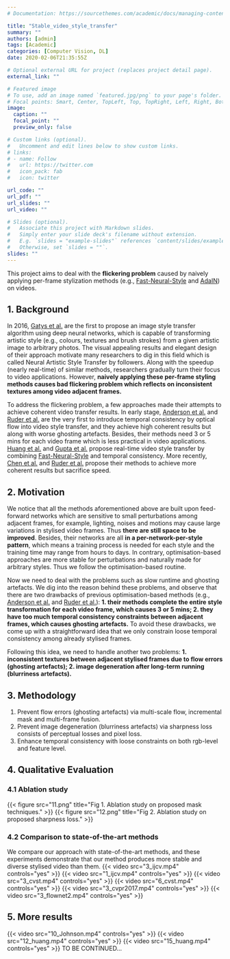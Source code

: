 ```yaml
---
# Documentation: https://sourcethemes.com/academic/docs/managing-content/

title: "Stable_video_style_transfer"
summary: ""
authors: [admin]
tags: [Academic]
categories: [Computer Vision, DL]
date: 2020-02-06T21:35:55Z

# Optional external URL for project (replaces project detail page).
external_link: ""

# Featured image
# To use, add an image named `featured.jpg/png` to your page's folder.
# Focal points: Smart, Center, TopLeft, Top, TopRight, Left, Right, BottomLeft, Bottom, BottomRight.
image:
  caption: ""
  focal_point: ""
  preview_only: false

# Custom links (optional).
#   Uncomment and edit lines below to show custom links.
# links:
# - name: Follow
#   url: https://twitter.com
#   icon_pack: fab
#   icon: twitter

url_code: ""
url_pdf: ""
url_slides: ""
url_video: ""

# Slides (optional).
#   Associate this project with Markdown slides.
#   Simply enter your slide deck's filename without extension.
#   E.g. `slides = "example-slides"` references `content/slides/example-slides.md`.
#   Otherwise, set `slides = ""`.
slides: ""
---
```

This project aims to deal with the **flickering problem** caused by naively applying per-frame stylization methods (e.g., [Fast-Neural-Style](http://svl.stanford.edu/assets/papers/JohnsonECCV16.pdf) and [AdaIN](https://arxiv.org/pdf/1703.06868.pdf)) on videos.

## 1. Background
In 2016, [Gatys et al.](https://www.cv-foundation.org/openaccess/content_cvpr_2016/papers/Gatys_Image_Style_Transfer_CVPR_2016_paper.pdf) are the first to propose an image style transfer algorithm using deep neural networks, which is capable of transforming artistic style (e.g., colours, textures and brush strokes) from a given artistic image to arbitrary photos. The visual appealing results and elegant design of their approach motivate many researchers to dig in this field which is called Neural Artistic Style Transfer by followers. Along with the speedup (nearly real-time) of similar methods, researchers gradually turn their focus to video applications. However, **naively applying these per-frame styling methods causes bad flickering problem which reflects on inconsistent textures among video adjacent frames.**

To address the flickering problem, a few approaches made their attempts to achieve coherent video transfer results. In early stage, [Anderson et al.](https://arxiv.org/pdf/1605.08153.pdf) and [Ruder et al.](https://arxiv.org/pdf/1604.08610.pdf) are the very first to introduce temporal consistency by optical flow into video style transfer, and they achieve high coherent results but along with worse ghosting artefacts. Besides, their methods need 3 or 5 mins for each video frame which is less practical in video applications. [Huang et al.](http://openaccess.thecvf.com/content_cvpr_2017/papers/Huang_Real-Time_Neural_Style_CVPR_2017_paper.pdf) and [Gupta et al.](http://openaccess.thecvf.com/content_ICCV_2017/papers/Gupta_Characterizing_and_Improving_ICCV_2017_paper.pdf) propose real-time video style transfer by combining [Fast-Neural-Style](http://svl.stanford.edu/assets/papers/JohnsonECCV16.pdf) and temporal consistency. More recently, [Chen et al.](https://arxiv.org/pdf/1703.09211.pdf) and [Ruder et al.](https://arxiv.org/pdf/1708.04538.pdf) propose their methods to achieve more coherent results but sacrifice speed.

## 2. Motivation
We notice that all the methods aforementioned above are built upon feed-forward networks which are sensitive to small perturbations among adjacent frames, for example, lighting, noises and motions may cause large variations in stylised video frames. Thus **there are still space to be improved**. Besides, their networks are all **in a per-network-per-style pattern**, which means a training process is needed for each style and the training time may range from hours to days. In contrary, optimisation-based approaches are more stable for perturbations and naturally made for arbitrary styles. Thus we follow the optimisation-based routine.

Now we need to deal with the problems such as slow runtime and ghosting artefacts. We dig into the reason behind these problems, and observe that there are two drawbacks of previous optimisation-based methods (e.g., [Anderson et al.](https://arxiv.org/pdf/1605.08153.pdf) and [Ruder et al.](https://arxiv.org/pdf/1604.08610.pdf)): **1. their methods complete the entire style transformation for each video frame, which causes 3 or 5 mins; 2. they have too much temporal consistency constraints between adjacent frames, which causes ghosting artefacts.** To avoid these drawbacks, we come up with a straightforward idea that we only constrain loose temporal consistency among already stylised frames.  

Following this idea, we need to handle another two problems: **1. inconsistent textures between adjacent stylised frames due to flow errors (ghosting artefacts); 2. image degeneration after long-term running (blurriness artefacts).**
## 3. Methodology
1. Prevent flow errors (ghosting artefacts) via multi-scale flow, incremental mask and multi-frame fusion.
2. Prevent image degeneration (blurriness artefacts) via sharpness loss consists of perceptual losses and pixel loss.
3. Enhance temporal consistency with loose constraints on both rgb-level and feature level.
## 4. Qualitative Evaluation
### 4.1 Ablation study
{{< figure src="11.png" title="Fig 1. Ablation study on proposed mask techniques." >}}
{{< figure src="12.png" title="Fig 2. Ablation study on proposed sharpness loss." >}}
### 4.2 Comparison to state-of-the-art methods
We compare our approach with state-of-the-art methods, and these experiments demonstrate that our method produces more stable and diverse stylised video than them.
{{< video src="3_ijcv.mp4" controls="yes" >}}
{{< video src="1_ijcv.mp4" controls="yes" >}}
{{< video src="3_cvst.mp4" controls="yes" >}}
{{< video src="6_cvst.mp4" controls="yes" >}}
{{< video src="3_cvpr2017.mp4" controls="yes" >}}
{{< video src="3_flownet2.mp4" controls="yes" >}}
## 5. More results
{{< video src="10_Johnson.mp4" controls="yes" >}}
{{< video src="12_huang.mp4" controls="yes" >}}
{{< video src="15_huang.mp4" controls="yes" >}}
TO BE CONTINUED...
